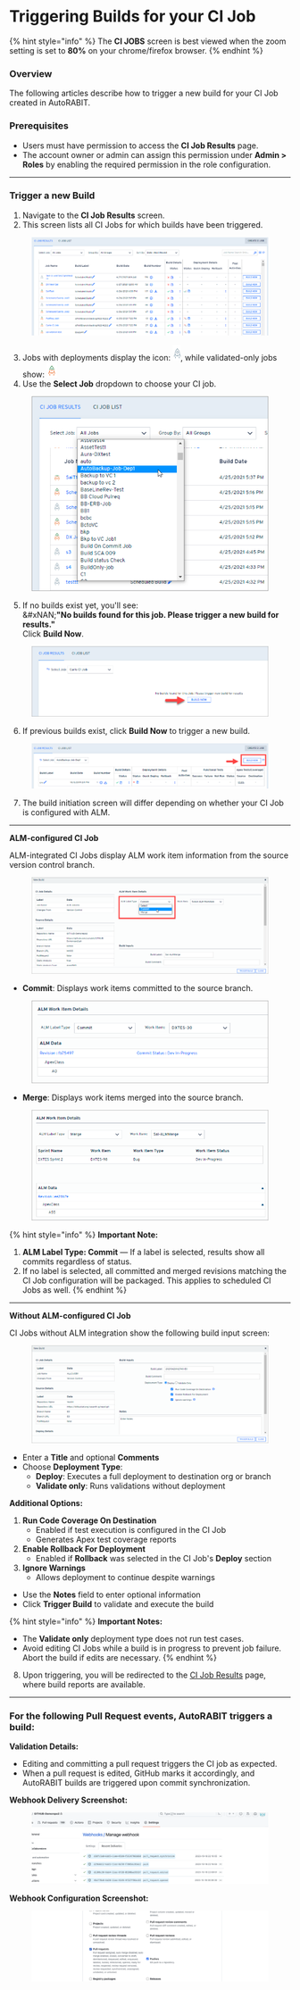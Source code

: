 # Triggering Builds for your CI Job

{% hint style="info" %}
The **CI JOBS** screen is best viewed when the zoom setting is set to **80%** on your chrome/firefox browser.
{% endhint %}

### Overview <a href="#overview" id="overview"></a>

The following articles describe how to trigger a new build for your CI Job created in AutoRABIT.

### Prerequisites <a href="#prerequisites" id="prerequisites"></a>

* Users must have permission to access the **CI Job Results** page.
* The account owner or admin can assign this permission under **Admin > Roles** by enabling the required permission in the role configuration.

***

### Trigger a new Build <a href="#trigger-a-new-build" id="trigger-a-new-build"></a>

1. Navigate to the **CI Job Results** screen.
2. This screen lists all CI Jobs for which builds have been triggered.

<figure><img src="../../../../.gitbook/assets/image (1140).png" alt="CI Job Results screen with build history"><figcaption></figcaption></figure>

3. Jobs with deployments display the icon: ![](<../../../../.gitbook/assets/image (1141).png>), while validated-only jobs show: ![](<../../../../.gitbook/assets/image (1142).png>)
4. Use the **Select Job** dropdown to choose your CI job.

<figure><img src="../../../../.gitbook/assets/image (1143).png" alt="Select CI Job from dropdown list" width="427"><figcaption></figcaption></figure>

5. If no builds exist yet, you'll see:\
   &#xNAN;**"No builds found for this job. Please trigger a new build for results."**\
   Click **Build Now**.

<figure><img src="../../../../.gitbook/assets/image (1144).png" alt="Build Now button for first-time build trigger"><figcaption></figcaption></figure>

6. If previous builds exist, click **Build Now** to trigger a new build.

<figure><img src="../../../../.gitbook/assets/image (1145).png" alt="Build Now button to trigger additional builds"><figcaption></figcaption></figure>

7. The build initiation screen will differ depending on whether your CI Job is configured with ALM.

***

**ALM-configured CI Job**

ALM-integrated CI Jobs display ALM work item information from the source version control branch.

<figure><img src="../../../../.gitbook/assets/image (1146).png" alt="ALM integration panel showing work items"><figcaption></figcaption></figure>

* **Commit**: Displays work items committed to the source branch.

<figure><img src="../../../../.gitbook/assets/image (1147).png" alt="ALM work items from commits" width="513"><figcaption></figcaption></figure>

* **Merge**: Displays work items merged into the source branch.

<figure><img src="../../../../.gitbook/assets/image (1148).png" alt="ALM work items from merges" width="563"><figcaption></figcaption></figure>

{% hint style="info" %}
**Important Note:**

1. **ALM Label Type: Commit** — If a label is selected, results show all commits regardless of status.
2. If no label is selected, all committed and merged revisions matching the CI Job configuration will be packaged. This applies to scheduled CI Jobs as well.
{% endhint %}

***

**Without ALM-configured CI Job**

CI Jobs without ALM integration show the following build input screen:

<figure><img src="../../../../.gitbook/assets/image (1149).png" alt="Trigger build screen for non-ALM jobs"><figcaption></figcaption></figure>

* Enter a **Title** and optional **Comments**
* Choose **Deployment Type**:
  * **Deploy**: Executes a full deployment to destination org or branch
  * **Validate only**: Runs validations without deployment

**Additional Options:**

1. **Run Code Coverage On Destination**
   * Enabled if test execution is configured in the CI Job
   * Generates Apex test coverage reports
2. **Enable Rollback For Deployment**
   * Enabled if **Rollback** was selected in the CI Job's **Deploy** section
3. **Ignore Warnings**
   * Allows deployment to continue despite warnings

* Use the **Notes** field to enter optional information
* Click **Trigger Build** to validate and execute the build

{% hint style="info" %}
**Important Notes:**

* The **Validate only** deployment type does not run test cases.
* Avoid editing CI Jobs while a build is in progress to prevent job failure. Abort the build if edits are necessary.
{% endhint %}

8. Upon triggering, you will be redirected to the [CI Job Results](../../../arm/arm-features/automation-and-ci/ci-job-history.md) page, where build reports are available.

***

### For the following Pull Request events, AutoRABIT triggers a build:

**Validation Details:**

* Editing and committing a pull request triggers the CI job as expected.
* When a pull request is edited, GitHub marks it accordingly, and AutoRABIT builds are triggered upon commit synchronization.

**Webhook Delivery Screenshot:**

<figure><img src="../../../../.gitbook/assets/image (1150).png" alt="Webhook event delivery log from GitHub"><figcaption></figcaption></figure>

**Webhook Configuration Screenshot:**

<figure><img src="../../../../.gitbook/assets/image (1151).png" alt="Webhook settings for GitHub repository integration"><figcaption></figcaption></figure>
